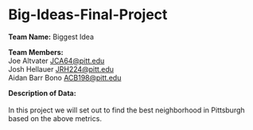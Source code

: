 # Big-Ideas-Final-Project

**Team Name:** Biggest Idea <br/>

**Team Members:** <br/>
Joe Altvater JCA64@pitt.edu <br/>
Josh Hellauer JRH224@pitt.edu <br/>
Aidan Barr Bono ACB198@pitt.edu <br/>

**Description of Data:** <br/>
<br/>
In this project we will set out to find the best neighborhood in Pittsburgh based on the above metrics.
